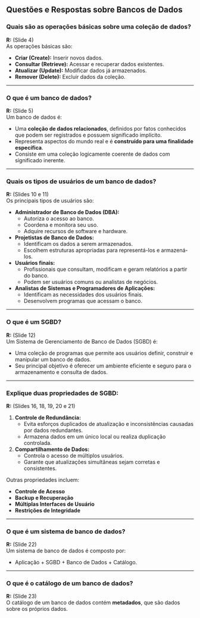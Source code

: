 ## Questões e Respostas sobre Bancos de Dados

### Quais são as operações básicas sobre uma coleção de dados?
**R:** (Slide 4)  
As operações básicas são:
- **Criar (Create):** Inserir novos dados.
- **Consultar (Retrieve):** Acessar e recuperar dados existentes.
- **Atualizar (Update):** Modificar dados já armazenados.
- **Remover (Delete):** Excluir dados da coleção.

---

### O que é um banco de dados?
**R:** (Slide 5)  
Um banco de dados é:
- Uma **coleção de dados relacionados**, definidos por fatos conhecidos que podem ser registrados e possuem significado implícito.
- Representa aspectos do mundo real e é **construído para uma finalidade específica**.
- Consiste em uma coleção logicamente coerente de dados com significado inerente.

---

### Quais os tipos de usuários de um banco de dados?
**R:** (Slides 10 e 11)  
Os principais tipos de usuários são:
- **Administrador de Banco de Dados (DBA):**
  - Autoriza o acesso ao banco.
  - Coordena e monitora seu uso.
  - Adquire recursos de software e hardware.
- **Projetistas de Banco de Dados:**
  - Identificam os dados a serem armazenados.
  - Escolhem estruturas apropriadas para representá-los e armazená-los.
- **Usuários finais:**
  - Profissionais que consultam, modificam e geram relatórios a partir do banco.
  - Podem ser usuários comuns ou analistas de negócios.
- **Analistas de Sistemas e Programadores de Aplicações:**
  - Identificam as necessidades dos usuários finais.
  - Desenvolvem programas que acessam o banco.

---

### O que é um SGBD?
**R:** (Slide 12)  
Um Sistema de Gerenciamento de Banco de Dados (SGBD) é:
- Uma coleção de programas que permite aos usuários definir, construir e manipular um banco de dados.
- Seu principal objetivo é oferecer um ambiente eficiente e seguro para o armazenamento e consulta de dados.

---

### Explique duas propriedades de SGBD:
**R:** (Slides 16, 18, 19, 20 e 21)  
1. **Controle de Redundância:**
   - Evita esforços duplicados de atualização e inconsistências causadas por dados redundantes.
   - Armazena dados em um único local ou realiza duplicação controlada.
2. **Compartilhamento de Dados:**
   - Controla o acesso de múltiplos usuários.
   - Garante que atualizações simultâneas sejam corretas e consistentes.

Outras propriedades incluem:
- **Controle de Acesso**
- **Backup e Recuperação**
- **Múltiplas Interfaces de Usuário**
- **Restrições de Integridade**

---

### O que é um sistema de banco de dados?
**R:** (Slide 22)  
Um sistema de banco de dados é composto por:
- Aplicação + SGBD + Banco de Dados + Catálogo.

---

### O que é o catálogo de um banco de dados?
**R:** (Slide 23)  
O catálogo de um banco de dados contém **metadados**, que são dados sobre os próprios dados.